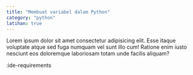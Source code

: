 ```yaml
---
title: "Membuat variabel dalam Python"
category: "python"
latihan: true
---
```


Lorem ipsum dolor sit amet consectetur adipisicing elit. Esse itaque voluptate atque sed fuga numquam vel sunt illo cum! Ratione enim iusto nesciunt eos doloremque laboriosam totam unde facilis aliquam?

:ide-requirements